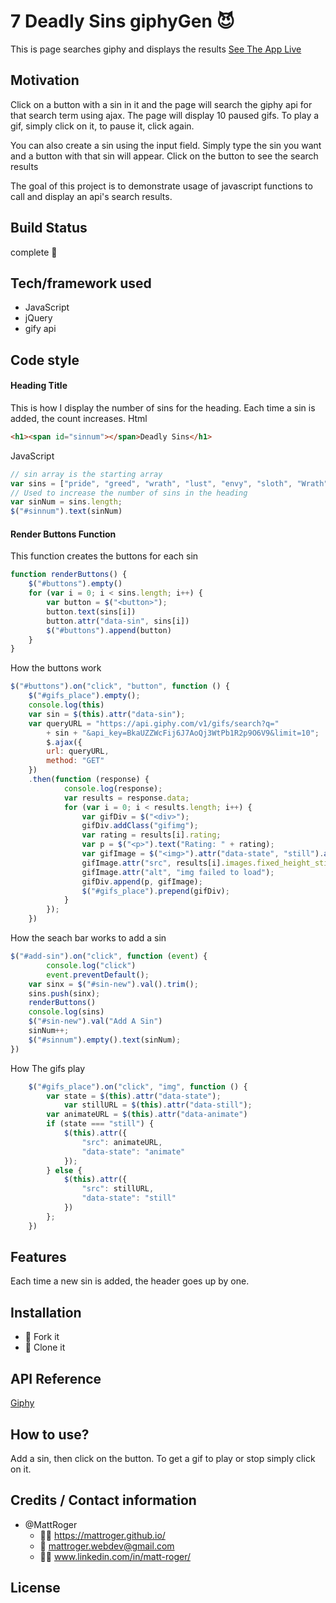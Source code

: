 # 7 Deadly Sins giphyGen :smiling_imp:
This is page searches giphy and displays the results
[See The App Live](https://mattroger.github.io/giphyGen/)

## Motivation
Click on a button with a sin in it and the page will search the giphy api for that search term using ajax. The page will display 10 paused gifs. To play a gif, simply click on it, to pause it, click again.

You can also create a sin using the input field. Simply type the sin you want and a button with that sin will appear. Click on the button to see the search results

The goal of this project is to demonstrate usage of javascript functions to call and display an api's search results.


## Build Status
complete :checkered_flag:

## Tech/framework used
* JavaScript 
* jQuery 
* gify api

## Code style

#### Heading Title
This is how I display the number of sins for the heading. Each time a sin is added, the count increases.
Html
```html
<h1><span id="sinnum"></span>Deadly Sins</h1>
```
JavaScript
 ```javascript
 // sin array is the starting array
var sins = ["pride", "greed", "wrath", "lust", "envy", "sloth", "Wrath"]
// Used to increase the number of sins in the heading
var sinNum = sins.length;
$("#sinnum").text(sinNum)
 ```
#### Render Buttons Function
This function creates the buttons for each sin
```JavaScript
function renderButtons() {
    $("#buttons").empty()
    for (var i = 0; i < sins.length; i++) {
        var button = $("<button>");
        button.text(sins[i])
        button.attr("data-sin", sins[i])
        $("#buttons").append(button)
    }
}
```
How the buttons work
```javascript
$("#buttons").on("click", "button", function () {
    $("#gifs_place").empty();
    console.log(this)
    var sin = $(this).attr("data-sin");
    var queryURL = "https://api.giphy.com/v1/gifs/search?q="
        + sin + "&api_key=BkaUZZWcFij6J7AoQj3WtPb1R2p9O6V9&limit=10";
        $.ajax({
        url: queryURL,
        method: "GET"
    })
    .then(function (response) {
            console.log(response);
            var results = response.data;
            for (var i = 0; i < results.length; i++) {
                var gifDiv = $("<div>");
                gifDiv.addClass("gifimg");
                var rating = results[i].rating;
                var p = $("<p>").text("Rating: " + rating);
                var gifImage = $("<img>").attr("data-state", "still").attr("data-animate", results[i].images.fixed_height.url).attr("data-still", results[i].images.fixed_height_still.url)
                gifImage.attr("src", results[i].images.fixed_height_still.url);               
                gifImage.attr("alt", "img failed to load");
                gifDiv.append(p, gifImage);
                $("#gifs_place").prepend(gifDiv);                
            }            
        });
    })
```
How the seach bar works to add a sin
```javascript
$("#add-sin").on("click", function (event) {
        console.log("click")
        event.preventDefault();
    var sinx = $("#sin-new").val().trim();
    sins.push(sinx);
    renderButtons()
    console.log(sins)
    $("#sin-new").val("Add A Sin")
    sinNum++;   
    $("#sinnum").empty().text(sinNum);      
})
```
How The gifs play
```javascript
    $("#gifs_place").on("click", "img", function () {
        var state = $(this).attr("data-state");
            var stillURL = $(this).attr("data-still");    
        var animateURL = $(this).attr("data-animate")    
        if (state === "still") {
            $(this).attr({
                "src": animateURL,
                "data-state": "animate"
            });    
        } else {
            $(this).attr({
                "src": stillURL,
                "data-state": "still"
            })    
        };    
    })
```

## Features
Each time a new sin is added, the header goes up by one.

## Installation
* :trident: Fork it
* :sheep: Clone it


## API Reference
[Giphy](https://developers.giphy.com/)

## How to use?
Add a sin, then click on the button. To get a gif to play or stop simply click on it.

## Credits / Contact information
* @MattRoger 
  * :man_office_worker: https://mattroger.github.io/
  * :e-mail: mattroger.webdev@gmail.com
  * :man_office_worker: www.linkedin.com/in/matt-roger/


## License
